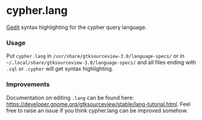 cypher.lang
===========

[Gedit](https://en.wikipedia.org/wiki/Gedit) syntax highlighting for the cypher query language.

### Usage

Put `cypher.lang` in `/usr/share/gtksourceview-3.0/language-specs/` or in `~/.local/share/gtksourceview-3.0/language-specs/`
and all files ending with `.cql` or `.cypher` will get syntax highlighting.

### Improvements

Documentation on editing `.lang` can be found here: https://developer.gnome.org/gtksourceview/stable/lang-tutorial.html.
Feel free to raise an issue if you think cypher.lang can be improved somehow.
